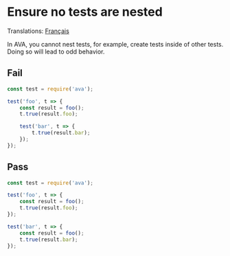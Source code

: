 # Ensure no tests are nested

Translations: [Français](https://github.com/avajs/ava-docs/blob/main/fr_FR/related/eslint-plugin-ava/docs/rules/no-nested-tests.md)

In AVA, you cannot nest tests, for example, create tests inside of other tests. Doing so will lead to odd behavior.


## Fail

```js
const test = require('ava');

test('foo', t => {
	const result = foo();
	t.true(result.foo);

	test('bar', t => {
		t.true(result.bar);
	});
});
```


## Pass

```js
const test = require('ava');

test('foo', t => {
	const result = foo();
	t.true(result.foo);
});

test('bar', t => {
	const result = foo();
	t.true(result.bar);
});
```
